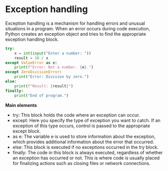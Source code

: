 # Exception handling

Exception handling is a mechanism for handling errors and unusual situations in a program.
When an error occurs during code execution, Python creates an exception object and tries to find the appropriate exception handling block.

```python
try:
    x = int(input("Enter a number: "))
    result = 10 / x
except ValueError as e:
    print(f"Error: Not a number. {e}.")
except ZeroDivisionError:
    print("Error: Division by zero.")
else:
    print(f"Result: {result}")
finally:
    print("End of program.")
```

**Main elements**

- try: This block holds the code where an exception can occur.
- except: Here you specify the type of exception you want to catch. If an exception of this type occurs, control is passed to the appropriate except block.
- as e: The variable e is used to store information about the exception, which provides additional information about the error that occurred.
- else: This block is executed if no exceptions occurred in the try block.
- finally: The code in this block is always executed, regardless of whether an exception has occurred or not. This is where code is usually placed for finalizing actions such as closing files or network connections.
